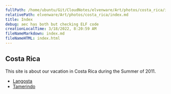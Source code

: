 ```yaml
---
fullPath: /home/ubuntu/Git/CloudNotes/elvenware/Art/photos/costa_rica/index.md
relativePath: elvenware/Art/photos/costa_rica/index.md
title: Index
debug: aec has both but checking ELF code
creationLocalTime: 3/18/2022, 8:20:59 AM
fileNameMarkdown: index.md
fileNameHTML: index.html
---
```


<!-- toc -->
<!-- tocstop -->

## Costa Rica

This site is about our vacation in Costa Rica during the Summer of 2011.

-   [Langosta](langosta.html)
-   [Tamerindo](tamarindo.html)
